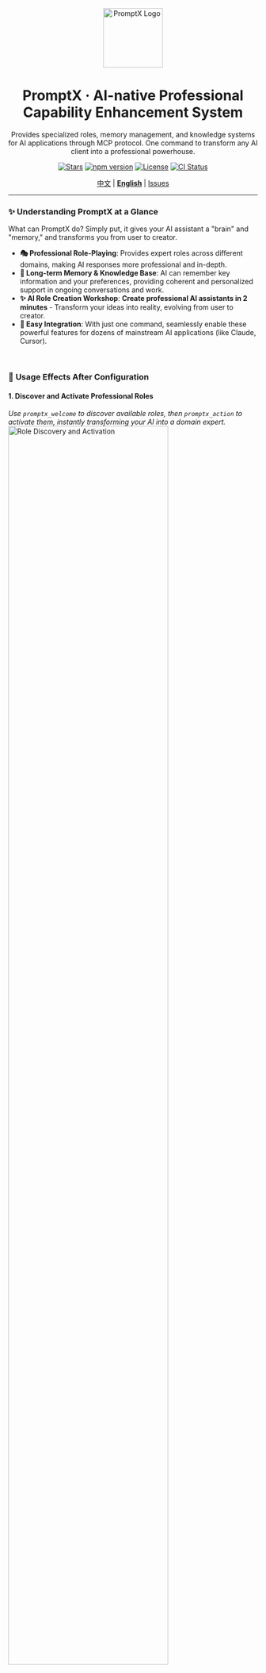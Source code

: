 <div align="center">
  <img src="assets/logo/Creative PromptX Duck Logo 4.svg" alt="PromptX Logo" width="120" height="120"/>
  <h1>PromptX · AI-native Professional Capability Enhancement System</h1>
  <p>Provides specialized roles, memory management, and knowledge systems for AI applications through MCP protocol. One command to transform any AI client into a professional powerhouse.</p>

  <!-- Badges -->
  <p>
    <a href=" "><img src="https://img.shields.io/github/stars/Deepractice/PromptX?style=social" alt="Stars"/></a>
    <a href="https://www.npmjs.com/package/dpml-prompt"><img src="https://img.shields.io/npm/v/dpml-prompt?color=orange&logo=npm" alt="npm version"/></a>
    <a href="LICENSE"><img src="https://img.shields.io/github/license/Deepractice/PromptX?color=blue" alt="License"/></a>
    <a href="https://github.com/Deepractice/PromptX/actions"><img src="https://img.shields.io/github/actions/workflow/status/Deepractice/PromptX/ci.yml?label=CI&logo=github" alt="CI Status"/></a>
  </p>
  
  <p>
    <a href="README.md">中文</a> | 
    <strong><a href="README_EN.md">English</a></strong> | 
    <a href="https://github.com/Deepractice/PromptX/issues">Issues</a>
  </p>
</div>

---

### ✨ **Understanding PromptX at a Glance**

What can PromptX do? Simply put, it gives your AI assistant a "brain" and "memory," and transforms you from user to creator.

- **🎭 Professional Role-Playing**: Provides expert roles across different domains, making AI responses more professional and in-depth.
- **🧠 Long-term Memory & Knowledge Base**: AI can remember key information and your preferences, providing coherent and personalized support in ongoing conversations and work.
- **✨ AI Role Creation Workshop**: **Create professional AI assistants in 2 minutes** - Transform your ideas into reality, evolving from user to creator.
- **🔌 Easy Integration**: With just one command, seamlessly enable these powerful features for dozens of mainstream AI applications (like Claude, Cursor).

<br/>

### 📸 **Usage Effects After Configuration**

#### **1. Discover and Activate Professional Roles**
*Use `promptx_welcome` to discover available roles, then `promptx_action` to activate them, instantly transforming your AI into a domain expert.*
<img src="assets/role-discovery.png" alt="Role Discovery and Activation" width="80%">

#### **2. Intelligent Memory**
*Use `promptx_remember` to save key information, and AI will proactively apply this knowledge in subsequent interactions.*
<img src="assets/remember.png" alt="Memory Feature" width="80%">

---

## ⚠️ **Project Status Notice**

PromptX is currently in the **early development stage**, and we are actively improving features and fixing issues. Before reaching the official stable version, you may encounter some usage issues or instability.

**We sincerely ask for your understanding and support!** 🙏

### 📞 **Need Help? Get Support!**

If you encounter any issues during usage, please contact us through:

- 🐛 **Submit Issue**: [GitHub Issues](https://github.com/Deepractice/PromptX/issues) - Describe the problem in detail, we'll respond promptly
- 💬 **Direct Contact**: Add developer WeChat `deepracticex` for immediate assistance
- 📧 **Email Contact**: Send email to `sean@deepracticex.com` for technical support
- 📱 **Tech Community**: Scan the QR code below to join our technical discussion group

Your feedback is invaluable to us and helps us improve product quality rapidly! ✨

---

## 🚀 **Quick Start - 30-Second Setup**

Open your configuration file and copy the `promptx` configuration code below. This is the simplest **zero-configuration mode**, where PromptX automatically handles everything for you.

```json
{
  "mcpServers": {
    "promptx": {
      "command": "npx",
      "args": [
        "-y",
        "-f",
        "--registry",
        "https://registry.npmjs.org",
        "dpml-prompt@beta",
        "mcp-server"
      ]
    }
  }
}
```

**Configuration Parameters:**
- `command`: Specifies using npx to run promptx service
- `args`: Startup parameters configuration list
  - `-y`: Auto-confirm
  - `-f`: Force refresh cache
  - `--registry`: Specify registry source
  - `https://registry.npmjs.org`: Use official registry
  - `dpml-prompt@beta`: Use stable beta version
  - `mcp-server`: Start service

**🎯 It's that simple!** Save the file and restart your AI application, and PromptX is successfully activated.

> **💡 Tip:** The configuration specifically uses the official registry `registry.npmjs.org` to avoid installation issues caused by unofficial mirrors. If you find the installation slow, it's recommended to use a proxy tool for acceleration rather than switching to alternative mirrors.

### 🌐 **Advanced Configuration: HTTP Mode Support**

In addition to the local mode above, PromptX also supports **HTTP mode**, suitable for remote deployment or special network environments:

```bash
# Start HTTP mode server
npx -f -y dpml-prompt@beta mcp-server --transport http --port 3000
```

Then use in client configuration:
```json
{
  "mcpServers": {
    "promptx": {
      "url": "http://localhost:3000/mcp"
    }
  }
}
```

📖 **[Complete Installation & Configuration Guide](https://github.com/Deepractice/PromptX/wiki/PromptX-MCP-Install)** - Detailed configuration methods for various clients and troubleshooting


### New to MCP? [Watch MCP Tutorial on BiliBili](https://www.bilibili.com/video/BV1HFd6YhErb)

Currently, all AI clients that support the MCP protocol can use PromptX. This mainly includes: **Claude Desktop**, **Cursor**, **Windsurf**, **Cline**, **Zed**, **Continue**, and other mainstream AI programming tools, as well as more applications that are in the process of being integrated.

---

### ⚙️ **How It Works**

PromptX acts as a "professional capability middleware" between you and your AI application, communicating through the standard [MCP protocol](https://github.com/metacontroller/mcp).

```mermaid
graph TD
    subgraph "Your AI App (Claude,Cursor,etc.)"
        A[👨‍💻 User Interaction]
    end

    subgraph "PromptX MCP Server"
        C{PromptX Engine}
        D[🎭 Role Library]
        E[🧠 Memory & Knowledge]
    end

    A -- "Calls 'promptx_...' tools" --> B(MCP Protocol)
    B --> C
    C -- "Accesses" --> D
    C -- "Accesses" --> E

    subgraph "Enhanced Response"
        F[✨ Professional Output]
    end
    C --> F
```

When you call the `promptx_...` series of tools, your AI application sends the request via the MCP protocol to PromptX. The PromptX engine loads the appropriate professional roles, retrieves relevant memories, and then returns a professionally enhanced result to your AI application, which is ultimately presented to you.

---

**🎯 After configuration, your AI application will automatically gain 6 professional tools:**
- `promptx_init`: 🏗️ **System Initialization** - Automatically prepares the working environment.
- `promptx_hello`: 👋 **Role Discovery** - Browse all available expert roles.
- `promptx_action`: ⚡ **Role Activation** - Transform into an expert in a specific domain with one click. **(Includes Nuwa🎨 Role Creation Consultant)**
- `promptx_learn`: 📚 **Knowledge Learning** - Have AI learn specific knowledge or skills.
- `promptx_recall`: 🔍 **Memory Retrieval** - Look up historical information from the memory repository.
- `promptx_remember`: 💾 **Experience Saving** - Store important information in long-term memory.

📖 **[Complete MCP Integration Guide](docs/mcp-integration-guide.md)**

---

## 🎨 **Nuwa Creation Workshop - Let everyone become an AI role designer**

<div align="center">
  <img src="assets/logo/nuwa-logo-backgroud.jpg" alt="Nuwa Creation Workshop" width="120" style="border-radius: 50%; margin: 15px 0 25px 0;">
</div>

#### **💫 From Idea to Reality, in Just 2 Minutes**

Have you ever thought: What if I could customize a professional AI assistant for a specific work scenario? **Nuwa makes this idea a reality.**

> *"Every idea deserves its own dedicated AI assistant. Technical barriers should not limit the flight of creativity."*

#### **🎯 Core Value Transformation**

- **🚀 Zero-Barrier Creation**: No need to learn complex technologies, just describe your needs in natural language.
- **⚡ Lightning-Fast Delivery**: From idea to a usable role, the whole process takes 2 minutes.
- **🎭 Professional Quality**: Automatically generates professional AI roles that comply with DPML standards.
- **🔄 Plug-and-Play**: Can be activated and used immediately after creation.
- **💝 Sense of Control**: A magnificent turn from a user to a creator.

#### **✨ Usage Scenarios Examples**

<div align="center">

| 🎯 **User Need** | ⚡ **Nuwa Generated** | 🚀 **Ready to Use** |
|---|---|---|
| 👩‍💼 "I need an AI assistant who understands Xiaohongshu marketing" | Xiaohongshu Marketing Expert Role | `Activate Xiaohongshu Marketing Expert` |
| 👨‍💻 "I want a Python asynchronous programming expert" | Python Asynchronous Programming Tutor Role | `Activate Python Asynchronous Programming Tutor` |
| 🎨 "Give me a UI/UX design consultant" | UI/UX Design Expert Role | `Activate UI/UX Design Expert` |
| 📊 "I need a data analyst assistant" | Data Analysis Expert Role | `Activate Data Analysis Expert` |

</div>

#### **🎪 Experience Nuwa's Creativity - 4 Steps to Create a Custom AI Assistant**

<div align="center">
  <div align="center">
  <img src="assets/nuwa-demo/step1-action-nuwa.jpg" alt="Step 1: Activate the Nuwa Role Creation Consultant" width="80%" style="margin: 10px 0;">
  <img src="assets/nuwa-demo/step2-require-nuwa.jpg" alt="Step 2: Describe your needs to Nuwa" width="80%" style="margin: 10px 0;">
  <img src="assets/nuwa-demo/step3-modify-requirement.jpg" alt="Step 3: Nuwa understands and refines the requirements" width="80%" style="margin: 10px 0;">
  <img src="assets/nuwa-demo/step4-action-bew-role.jpg" alt="Step 4: Activate your newly created custom role" width="80%" style="margin: 10px 0;">
</div>
</div>

```bash
# 1️⃣ Activate the Nuwa Role Creation Consultant
"I want Nuwa to help me create a role"

# 2️⃣ Describe your needs (natural language is fine)
"I need a professional assistant in [domain], mainly for [specific scenario]"

# 3️⃣ Wait 2 minutes for Nuwa to generate a professional role for you
# Nuwa will create the role file, register it with the system, and complete quality checks

# 4️⃣ Immediately activate and use your custom AI assistant
"Activate the role just created"
```

#### **🌟 Nuwa's Design Philosophy**

- **🎯 Boundless Creation**: Allows anyone with an idea to create an AI assistant, breaking down technical barriers.
- **⚡ Instant Gratification**: Meets the demand for immediacy in the digital age.
- **🧠 Guided Growth**: It's not just about using a tool, but also guiding users to understand the boundaries of AI capabilities.
- **🌱 Ecosystem Co-creation**: The roles created by each user can become a source of inspiration for others.

---

## 📋 **Practice Cases: Legacy Lands Library**

<div align="center">
  <img src="https://raw.githubusercontent.com/LegacyLands/legacy-lands-library/main/logo.png" alt="Legacy Lands Library Logo" width="120" style="border-radius: 10px; margin: 15px 0 25px 0;">
</div>

#### 📖 Project Overview

**Project Name:** Legacy Lands Library  
**Project URL:** https://github.com/LegacyLands/legacy-lands-library  
**Project Description:** legacy-lands-library is a development toolkit library for modern Minecraft server plugin development. It aims to provide developers with a cross-platform, production-ready infrastructure.

#### 🏢 Organization Information

**Organization Name:** Legacy Lands  
**Official Website:** https://www.legacylands.cn/  
**Organization Description:** Legacy Lands is an innovative team focused on building large-scale Minecraft civilization simulation experiences. They participate in the open-source community, providing elegant, efficient, and reliable solutions for areas such as Minecraft server plugins.

> #### **💡 Core Developer's Experience**
> "The development experience with PromptX is truly different. Our team, using Claude Code combined with PromptX, had **one developer complete over 11,000 lines of high-quality Java code in just three days.**
>
> The value of this workflow is fully demonstrated in actual development. PromptX solves many pain points of using AI, ensuring consistent code style and quality standards at all times, which greatly reduces the learning curve for new members. Best practices that used to require repeated communication and reliance on documentation are now naturally integrated into every code generation."
> 
> ---
>
> "The 'Nuwa' feature makes it more convenient and faster for me to use AI roles. It transforms a very professional and complex task that requires knowledge of underlying 'prompt engineering' into a process that can be completed through natural language conversation. I don't need to worry about how to write those complex configuration files; I just need to tell 'Nuwa' what I want, and she can guide me through the rest."

#### **📚 Related Resources**

- **AI Integration Standards & Practice Guide:** https://github.com/LegacyLands/legacy-lands-library/blob/main/AI_CODE_STANDARDS_ZHCN.md

---

## 📚 **Community Tutorials & Cases**

Community member **coso** developed an MCP tool based on the PromptX architecture and shared the complete development experience:

#### 🔧 **Developing the crawl-mcp tool with the PromptX architecture**
- **Article**: [From Idea to Product: How I Developed an Intelligent Content Processing MCP Tool with Cursor Agent](https://mp.weixin.qq.com/s/x23Ap3t9LBDVNcr_7dcMHQ)
- **Outcome**: [crawl-mcp-server](https://www.npmjs.com/package/crawl-mcp-server) - NPM package | [GitHub](https://github.com/wutongci/crawl-mcp)
- **Highlight**: Using PromptX as an architectural reference, achieved zero-code development, from idea to release in just a few hours.

#### 🛠️ **Templated Practice for MCP Development**
- **Article**: [From Zero Code to Open Source: How I Revolutionized MCP Development with a Template](https://mp.weixin.qq.com/s/aQ9Io2KFoQt8k779L5kuuA)
- **Outcome**: [mcp-template](https://github.com/wutongci/mcp-template) - A universal MCP development template
- **Value**: Reduced MCP development time from 40 hours to 30 minutes.

> 💡 We welcome community members to share their practical experience with PromptX. Submit a PR to add it here.

---

## ⭐ **Star Growth Trend**

[![Star History Chart](https://api.star-history.com/svg?repos=Deepractice/PromptX&type=Date)](https://star-history.com/#Deepractice/PromptX&Date)

---

### **🤝 Contribution & Communication**

We welcome any form of contribution and feedback!

- 🌿 **[Branching Strategy](docs/BRANCHING.md)** - Branching and release process
- 🚀 **[Release Process](docs/RELEASE.md)** - Version management and release documentation

Scan the QR code to join our tech community group:

<img src="assets/qrcode.jpg" alt="Tech Community Group" width="200">

---

## 📄 **License**

[MIT License](LICENSE) - Making professional AI capabilities accessible.

---

**🚀 Get Started Now: Launch PromptX MCP Server and enhance your AI application with professional capabilities!**